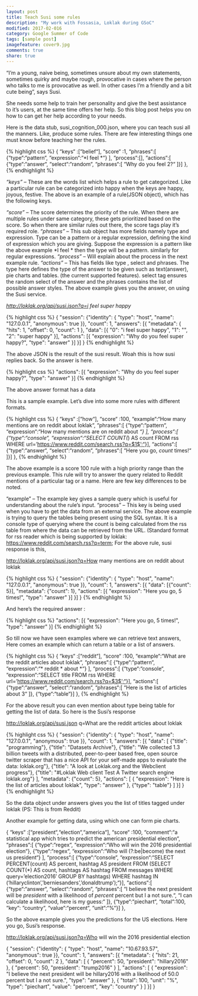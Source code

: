 ```yaml
---
layout: post
title: Teach Susi some rules
description: "My work with Fossasia, Loklak during GSoC"
modified: 2017-02-016
category: Google Summer of Code
tags: [sample post]
imagefeature: cover9.jpg
comments: true
share: true
---
```


“I’m a young, naive being, sometimes unsure about my own statements, sometimes quirky and maybe rough, provocative in cases where the person who talks to me is provocative as well. In other cases I’m a friendly and a bit cute being”, says Susi.

She needs some help to train her personality and give the best assistance to it’s users, at the same time offers her help. So this blog post helps you on how to can get her help according to your needs.

Here is the data stub, susi_cognition_000.json, where you can teach susi all the manners. Like, produce some rules. There are few interesting things one must know before teaching her the rules.

{% highlight css %}
{
	“keys“ :[“belief“],
	“score“ :1,
	“phrases“:[ {“type“:“pattern“, “expression“:“*I feel *“} ],
	“process“:[],
	“actions“:[ {“type“:“answer“, “select“:“random“, “phrases“:[
	“Why do you feel $2$?“
	]}]
},
{% endhighlight %}

*“keys”* – These are the words list which helps a rule to get categorized. Like a particular rule can be categorized into happy when the keys are happy, joyous, festive.  The above is an example of a rule(JSON object), which has the following keys.

*“score”* – The score determines the priority of the rule. When there are multiple rules under same category, these gets prioritized based on the score. So when there are similar rules out there, the score tags play it’s required role.
*“phrases”* – This sub object has more fields namely type and expression. Type can be a pattern or a regular expression, defining the kind of expression which you are giving. Suppose the expression is a pattern like the above example *I feel * then the type will be a pattern. similarly for regular expressions.
*“process”* – Will explain about the process in the next example rule.
*“actions”* – This has fields like type , select and phrases. The type here defines the type of the answer to be given such as text(answer), pie charts and tables. (the current supported features). select tag ensures the random select of the answer and the phrases contains the list of possible answer styles.
The above example gives you the answer, on using the Susi service.

*http://loklak.org/api/susi.json?q=i feel super happy*

{% highlight css %}
{
  "session": {"identity": {
    "type": "host",
    "name": "127.0.0.1",
    "anonymous": true
  }},
  "count": 1,
  "answers": [{
    "metadata": {
      "hits": 1,
      "offset": 0,
      "count": 1
    },
    "data": [{
      "0": "i feel super happy",
      "1": "",
      "2": "super happy"
    }],
    "actions": [{
      "expression": "Why do you feel super happy?",
      "type": "answer"
    }]
  }]
}
{% endhighlight %}

The above JSON is the result of the susi result. Woah this is how susi replies back. So the answer is here.

{% highlight css %}
"actions": [{
      "expression": "Why do you feel super happy?",
      "type": "answer"
}]
{% endhighlight %}

The above answer format has a data

This is a sample example. Let’s dive into some more rules with different formats.

{% highlight css %}
{
	“keys“ :[“how“],
	“score“ :100,
	“example“:“How many mentions are on reddit about loklak“,
	“phrases“:[ {“type“:“pattern“, “expression“:“How many mentions are on reddit about *“}
	],
	“process“:[ {“type“:“console“, “expression“:“SELECT COUNT(*) AS count FROM rss WHERE url=’https://www.reddit.com/search.rss?q=$1$’;“}],
	“actions“:[ {“type“:“answer“, “select“:“random“, “phrases“:[
	“Here you go, $count$ times!“
	]}]
},
{% endhighlight %}

The above example is a score 100 rule with a high priority range than the previous example. This rule will try to answer the query related to Reddit mentions of a particular tag or a name. Here are few key differences to be noted.

“example” – The example key gives a sample query which is useful for understanding about the rule’s input.
“process” – This key is being used when you have to get the data from an external service. The above example is trying to query the tables being present using the SQL syntax. It is a console type of querying where the count is being calculated from the rss table from where the data can be retrieved from the URL. (Standard format for rss reader which is being supported by loklak: https://www.reddit.com/search.rss?q=term; 
For the above rule, susi response is this,

http://loklak.org/api/susi.json?q=How many mentions are on reddit about loklak

{% highlight css %}
{
  "session": {"identity": {
    "type": "host",
    "name": "127.0.0.1",
    "anonymous": true
  }},
  "count": 1,
  "answers": [{
    "data": [{"count": 5}],
    "metadata": {"count": 1},
    "actions": [{
      "expression": "Here you go, 5 times!",
      "type": "answer"
    }]
  }]
}
{% endhighlight %}

And here’s the required answer :

{% highlight css %}
"actions": [{
      "expression": "Here you go, 5 times!",
      "type": "answer"
 }]
{% endhighlight %}

So till now we have seen examples where we can retrieve text answers, Here comes an example which can return a table or a list of answers.

{% highlight css %}
{
	“keys“ :[“reddit“],
	“score“ :100,
	“example“:“What are the reddit articles about loklak“,
	“phrases“:[ {“type“:“pattern“, “expression“:“* reddit * about *“}
	],
	“process“:[ {“type“:“console“, “expression“:“SELECT title FROM rss WHERE url=’https://www.reddit.com/search.rss?q=$3$’;“}],
	“actions“:[ {“type“:“answer“, “select“:“random“, “phrases“:[
	“Here is the list of articles about $3$“
	]}, {“type“:“table“}]
},
{% endhighlight %}

For the above result you can even mention about type being table for getting the list of data. So here is the Susi’s response

http://loklak.org/api/susi.json q=What are the reddit articles about loklak

{% highlight css %}
{
  "session": {"identity": {
    "type": "host",
    "name": "127.0.0.1",
    "anonymous": true
  }},
  "count": 1,
  "answers": [{
    "data": [
      {"title": "programming"},
      {"title": "Datasets Archive"},
      {"title": "We collected 1.3 billion tweets with a distributed, peer-to-peer based free, open source twitter scraper that has a nice API for your self-made apps to evaluate the data: loklak.org"},
      {"title": "A look at Loklak.org and the Webclient progress"},
      {"title": "#Loklak Web client Test A Twitter search engine loklak.org"}
    ],
    "metadata": {"count": 5},
    "actions": [
      {
        "expression": "Here is the list of articles about loklak",
        "type": "answer"
      },
      {"type": "table"}
    ]
  }]
}
{% endhighlight %}

So the data object under answers gives you the list of titles tagged under loklak (PS: This is from Reddit)

Another example for getting data, using which one can form pie charts.


{
“keys“ :[“president“,“election“,“america“],
“score“ :100,
“comment“:“a statistical app which tries to predict the american presidential election“,
“phrases“:[ {“type“:“regex“, “expression“:“Who will win the 2016 presidential election“},
{“type“:“regex“, “expression“:“Who will (?:be|become) the next us president“}
],
“process“:[ {“type“:“console“, “expression“:“SELECT PERCENT(count) AS percent, hashtag AS president FROM (SELECT COUNT(*) AS count, hashtags AS hashtag FROM messages WHERE query=’election2016′ GROUP BY hashtags) WHERE hashtag IN (‘hillaryclinton’,’berniesanders’,’donaldtrump’);“}],
“actions“:[ {“type“:“answer“, “select“:“random“, “phrases“:[
“I believe the next president will be $president$ with a likelihood of $percent$ percent but I a not sure.“,
“I can calculate a likelihood, here is my guess:“
]},
{“type“:“piechart“, “total“:100, “key“: “country“, “value“:“percent“, “unit“:“%“}]
},

So the above example gives you the predictions for the US elections. Here you go, Susi’s response.

http://loklak.org/api/susi.json?q=Who will win the 2016 presidential election

{
  "session": {"identity": {
    "type": "host",
    "name": "10.67.93.57",
    "anonymous": true
  }},
  "count": 1,
  "answers": [{
    "metadata": {
      "hits": 21,
      "offset": 0,
      "count": 2
    },
    "data": [
      {
        "percent": 50,
        "president": "hillary2016"
      },
      {
        "percent": 50,
        "president": "trump2016"
      }
    ],
    "actions": [
      {
        "expression": "I believe the next president will be hillary2016 with a likelihood of 50.0 percent but I a not sure.",
        "type": "answer"
      },
      {
        "total": 100,
        "unit": "%",
        "type": "piechart",
        "value": "percent",
        "key": "country"
      }
    ]
  }]
}
